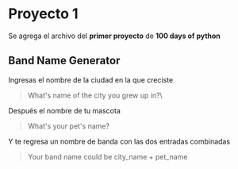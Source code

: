 # Proyecto 1
Se agrega el archivo del **primer proyecto** de **100 days of python**
## Band Name Generator
Ingresas el nombre de la ciudad en la que creciste
> What's name of the city you grew up in?\

Después el nombre de tu mascota

> What's your pet's name?

Y te regresa un nombre de banda con las dos entradas combinadas

> Your band name could be city_name + pet_name
